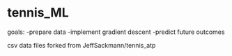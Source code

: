 # tennis_ML
goals:
-prepare data
-implement gradient descent
-predict future outcomes

csv data files forked from JeffSackmann/tennis_atp
